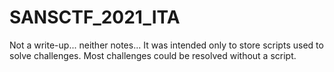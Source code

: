 # SANSCTF_2021_ITA
Not a write-up... neither notes... It was intended only to store scripts used to solve challenges. Most challenges could be resolved without a script.
